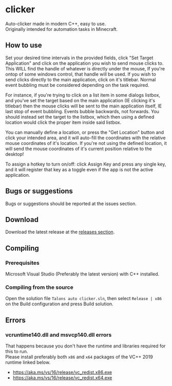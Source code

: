 # clicker
Auto-clicker made in modern C++, easy to use.  
Originally intended for automation tasks in Minecraft.

## How to use
Set your desired time intervals in the provided fields, click "Set Target Application" and click on the application you wish to send mouse clicks to.
This WILL find the handle of whatever is directly under the mouse, If you're ontop of some windows control, that handle will be used. If you wish to send 
clicks directly to the main application, click on it's titlebar. Normal event bubbling must be considered depending on the task required.

For instance, if you're trying to click on a list item in some dialogs listbox, and you've set the target based on the main application (IE clicking it's titlebar)
then the mouse clicks will be sent to the main application itself, IE last stop of event bubbling. Events bubble backwards, not forwards. You should instead set the 
target to the listbox, which then using a defined location would click the proper item inside said listbox.

You can manually define a location, or press the "Get Location" button and click your intended area, and it will auto-fill the coordinates with the relative mouse 
coordinates of it's location. If you're not using the defined location, it will send the mouse coordinates of it's current position relative to the desktop!

To assign a hotkey to turn on/off: click Assign Key and press any single key, and it will register that key as a toggle even if the app is not the active application.

## Bugs or suggestions
Bugs or suggestions should be reported at the issues section.

## Download
Download the latest release at the [releases section](https://github.com/Talon-1/Talons-AutoClicker/releases/latest).

## Compiling
### Prerequisites
Microsoft Visual Studio (Preferably the latest version) with C++ installed.

### Compiling from the source
Open the solution file `Talons auto clicker.sln`, then select `Release | x86` on the Build configuration and press Build solution.

## Errors
### vcruntime140.dll and msvcp140.dll errors
That happens because you don't have the runtime and libraries required for this to run.  
Please install preferably both `x86` and `x64` packages of the VC++ 2019 runtime linked below.
- https://aka.ms/vs/16/release/vc_redist.x86.exe
- https://aka.ms/vs/16/release/vc_redist.x64.exe
